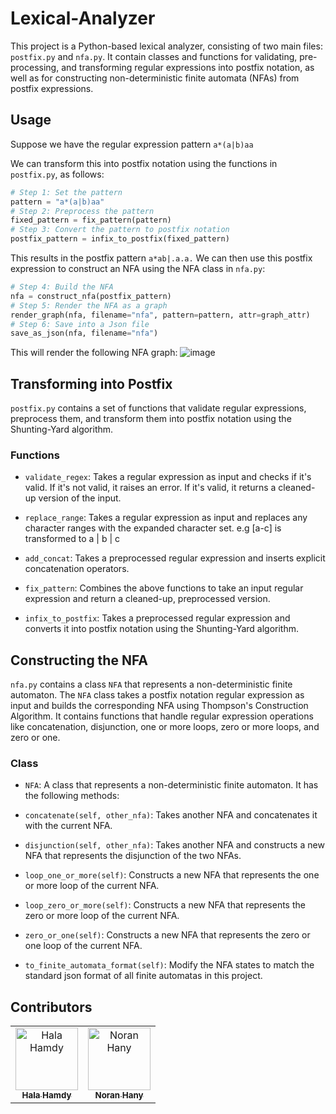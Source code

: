 # Lexical-Analyzer

This project is a Python-based lexical analyzer, consisting of two main files: `postfix.py` and `nfa.py`. It contain classes and functions for validating, pre-processing, and transforming regular expressions into postfix notation, as well as for constructing non-deterministic finite automata (NFAs) from postfix expressions.

## Usage
Suppose we have the regular expression pattern `a*(a|b)aa` 

We can transform this into postfix notation using the functions in `postfix.py`, as follows:

```python
# Step 1: Set the pattern
pattern = "a*(a|b)aa"
# Step 2: Preprocess the pattern
fixed_pattern = fix_pattern(pattern)
# Step 3: Convert the pattern to postfix notation
postfix_pattern = infix_to_postfix(fixed_pattern)
```

This results in the postfix pattern `a*ab|.a.a.` We can then use this postfix expression to construct an NFA using the NFA class in `nfa.py`:

```python 
# Step 4: Build the NFA
nfa = construct_nfa(postfix_pattern)
# Step 5: Render the NFA as a graph
render_graph(nfa, filename="nfa", pattern=pattern, attr=graph_attr)
# Step 6: Save into a Json file
save_as_json(nfa, filename="nfa")
```
This will render the following NFA graph:
![image](https://user-images.githubusercontent.com/59095993/230686751-46d5544e-30f1-44db-98f6-a89c655bf4f8.png)

## Transforming into Postfix
`postfix.py` contains a set of functions that validate regular expressions, preprocess them, and transform them into postfix notation using the Shunting-Yard algorithm.

### Functions
- `validate_regex`: Takes a regular expression as input and checks if it's valid. If it's not valid, it raises an error. If it's valid, it returns a cleaned-up version of the input.

- `replace_range`: Takes a regular expression as input and replaces any character ranges with the expanded character set. e.g [a-c] is transformed to a | b | c

- `add_concat`: Takes a preprocessed regular expression and inserts explicit concatenation operators.
- `fix_pattern`: Combines the above functions to take an input regular expression and return a cleaned-up, preprocessed version.

- `infix_to_postfix`: Takes a preprocessed regular expression and converts it into postfix notation using the Shunting-Yard algorithm.

## Constructing the NFA
`nfa.py` contains a class `NFA` that represents a non-deterministic finite automaton. The `NFA` class takes a postfix notation regular expression as input and builds the corresponding NFA using Thompson's Construction Algorithm. It contains functions that handle regular expression operations like concatenation, disjunction, one or more loops, zero or more loops, and zero or one.

### Class
- `NFA`: A class that represents a non-deterministic finite automaton. It has the following methods:

- `concatenate(self, other_nfa)`: Takes another NFA and concatenates it with the current NFA.
- `disjunction(self, other_nfa)`: Takes another NFA and constructs a new NFA that represents the disjunction of the two NFAs.
- `loop_one_or_more(self)`: Constructs a new NFA that represents the one or more loop of the current NFA.
- `loop_zero_or_more(self)`: Constructs a new NFA that represents the zero or more loop of the current NFA.
- `zero_or_one(self)`: Constructs a new NFA that represents the zero or one loop of the current NFA.
- `to_finite_automata_format(self)`: Modify the NFA states to match the standard json format of all finite automatas in this project.

## Contributors
<table align="center">
  <tr>
    <td align="center">
    <a href="https://github.com/Halahamdy22" target="_black">
    <img src="https://avatars.githubusercontent.com/u/56937106?v=4" width="100px;" alt="Hala Hamdy"/>
    <br />
    <sub><b>Hala Hamdy</b></sub></a>
    </td>
    <td align="center">
    <a href="https://github.com/NouranHany" target="_black">
    <img src="https://avatars.githubusercontent.com/u/59095993?v=4" width="100px;" alt="Noran Hany"/>
    <br />
    <sub><b>Noran Hany</b></sub></a>
    </td>
  </tr>
 </table>
